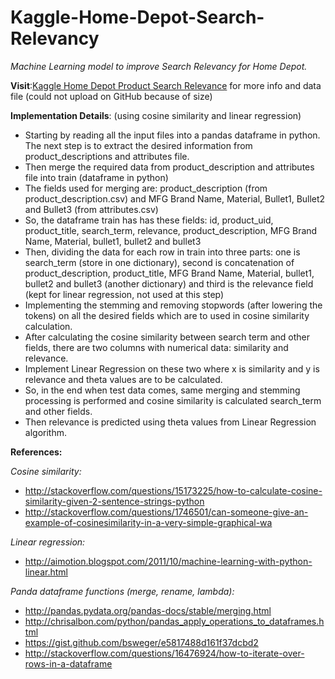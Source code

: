 # Kaggle-Home-Depot-Search-Relevancy
*Machine Learning model to improve Search Relevancy for Home Depot.*

**Visit**:[Kaggle Home Depot Product Search Relevance](https://www.kaggle.com/c/home-depot-product-search-relevance) for more info and data file (could not upload on GitHub because of size)

**Implementation Details**: (using cosine similarity and linear regression)
* Starting by reading all the input files into a pandas dataframe in python. The next step is to
extract the desired information from product_descriptions and attributes file.
* Then merge the required data from product_description and attributes file into train (dataframe
in python)
* The fields used for merging are: product_description (from product_description.csv) and MFG
Brand Name, Material, Bullet1, Bullet2 and Bullet3 (from attributes.csv)
* So, the dataframe train has has these fields: id, product_uid, product_title, search_term,
relevance, product_description, MFG Brand Name, Material, bullet1, bullet2 and bullet3
* Then, dividing the data for each row in train into three parts: one is search_term (store in one
dictionary), second is concatenation of product_description, product_title, MFG Brand Name,
Material, bullet1, bullet2 and bullet3 (another dictionary) and third is the relevance field (kept
for linear regression, not used at this step)
* Implementing the stemming and removing stopwords (after lowering the tokens) on all the
desired fields which are to used in cosine similarity calculation.
* After calculating the cosine similarity between search term and other fields, there are two
columns with numerical data: similarity and relevance.
* Implement Linear Regression on these two where x is similarity and y is relevance and theta
values are to be calculated.
* So, in the end when test data comes, same merging and stemming processing is performed and
cosine similarity is calculated search_term and other fields.
* Then relevance is predicted using theta values from Linear Regression algorithm.


**References:**

*Cosine similarity:*
* http://stackoverflow.com/questions/15173225/how-to-calculate-cosine-similarity-given-2-sentence-strings-python
* http://stackoverflow.com/questions/1746501/can-someone-give-an-example-of-cosinesimilarity-in-a-very-simple-graphical-wa

*Linear regression:*
* http://aimotion.blogspot.com/2011/10/machine-learning-with-python-linear.html

*Panda dataframe functions (merge, rename, lambda):*
* http://pandas.pydata.org/pandas-docs/stable/merging.html
* http://chrisalbon.com/python/pandas_apply_operations_to_dataframes.html
* https://gist.github.com/bsweger/e5817488d161f37dcbd2
* http://stackoverflow.com/questions/16476924/how-to-iterate-over-rows-in-a-dataframe
